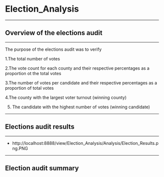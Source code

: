 # Election_Analysis
---
## Overview of the elections audit
---

The purpose of the elections audit was to verify
  
   1.The total number of votes
  
   2.The vote count for each county and their respective percentages as a proportion ot the total votes
  
   3.The number of votes per candidate and their respective percentages as a proportion of total votes 
  
   4.The county with the largest voter turnout (winning county)
  
   5. The candidate with the highest number of votes (winning candidate)

---
## Elections audit results
---

  - http://localhost:8888/view/Election_Analysis/Analysis/Election_Results.png.PNG



---
## Election audit summary



